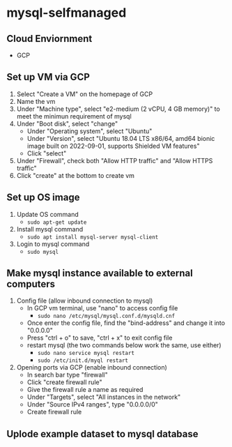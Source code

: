 # mysql-selfmanaged

## Cloud Enviornment
- GCP

## Set up VM via GCP
1. Select "Create a VM" on the homepage of GCP
2. Name the vm
3. Under "Machine type", select "e2-medium (2 vCPU, 4 GB memory)" to meet the minimun requirement of mysql
4. Under "Boot disk", select "change"
    - Under "Operating system", select "Ubuntu"
    - Under "Version", select "Ubuntu 18.04 LTS x86/64, amd64 bionic image built on 2022-09-01, supports Shielded VM features"
    - Click "select"
5. Under "Firewall", check both "Allow HTTP traffic" and "Allow HTTPS traffic"
6. Click "create" at the bottom to create vm
 
## Set up OS image
1. Update OS command
    - `sudo apt-get update`
2. Install mysql command
    - `sudo apt install mysql-server mysql-client`
3. Login to mysql command 
    - `sudo mysql`

## Make mysql instance available to external computers
1. Config file (allow inbound connection to mysql)
    - In GCP vm terminal, use "nano" to access config file
        - `sudo nano /etc/mysql/mysql.conf.d/mysqld.cnf`
    - Once enter the config file, find the "bind-address" and change it into "0.0.0.0"
    - Press "ctrl + o" to save, "ctrl + x" to exit config file
    - restart mysql (the two commands below work the same, use either)
        - `sudo nano service mysql restart`
        - `sudo /etc/init.d/myql restart`
2. Opening ports via GCP (enable inbound connection)
    - In search bar type "firewall"
    - Click "create firewall rule"
    - Give the firewall rule a name as required
    - Under "Targets", select "All instances in the network"
    - Under "Source IPv4 ranges", type "0.0.0.0/0"
    - Create firewall rule

## Uplode example dataset to mysql database
